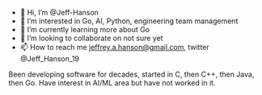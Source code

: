 - 👋 Hi, I’m @Jeff-Hanson
- 👀 I’m interested in Go, AI, Python, engineering team management
- 🌱 I’m currently learning more about Go
- 💞️ I’m looking to collaborate on not sure yet
- 📫 How to reach me jeffrey.a.hanson@gmail.com, twitter @Jeff_Hanson_19

<!---
Jeff-Hanson/Jeff-Hanson is a ✨ special ✨ repository because its `README.md` (this file) appears on your GitHub profile.
You can click the Preview link to take a look at your changes.
--->

Been developing software for decades, started in C, then C++, then Java, then Go. Have interest in AI/ML area but have not worked in it. 
